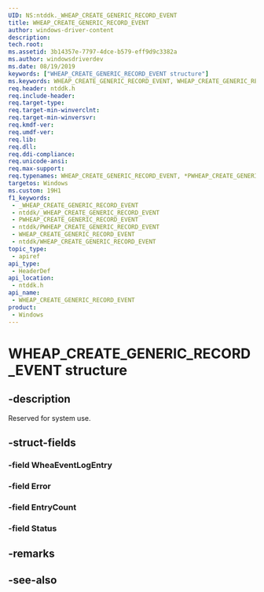 ```yaml
---
UID: NS:ntddk._WHEAP_CREATE_GENERIC_RECORD_EVENT
title: WHEAP_CREATE_GENERIC_RECORD_EVENT
author: windows-driver-content
description: 
tech.root: 
ms.assetid: 3b14357e-7797-4dce-b579-eff9d9c3382a
ms.author: windowsdriverdev
ms.date: 08/19/2019
keywords: ["WHEAP_CREATE_GENERIC_RECORD_EVENT structure"]
ms.keywords: WHEAP_CREATE_GENERIC_RECORD_EVENT, WHEAP_CREATE_GENERIC_RECORD_EVENT, *PWHEAP_CREATE_GENERIC_RECORD_EVENT,
req.header: ntddk.h
req.include-header: 
req.target-type: 
req.target-min-winverclnt: 
req.target-min-winversvr: 
req.kmdf-ver: 
req.umdf-ver: 
req.lib: 
req.dll: 
req.ddi-compliance: 
req.unicode-ansi: 
req.max-support: 
req.typenames: WHEAP_CREATE_GENERIC_RECORD_EVENT, *PWHEAP_CREATE_GENERIC_RECORD_EVENT
targetos: Windows
ms.custom: 19H1
f1_keywords:
 - _WHEAP_CREATE_GENERIC_RECORD_EVENT
 - ntddk/_WHEAP_CREATE_GENERIC_RECORD_EVENT
 - PWHEAP_CREATE_GENERIC_RECORD_EVENT
 - ntddk/PWHEAP_CREATE_GENERIC_RECORD_EVENT
 - WHEAP_CREATE_GENERIC_RECORD_EVENT
 - ntddk/WHEAP_CREATE_GENERIC_RECORD_EVENT
topic_type:
 - apiref
api_type:
 - HeaderDef
api_location:
 - ntddk.h
api_name:
 - WHEAP_CREATE_GENERIC_RECORD_EVENT
product:
 - Windows
---
```


# WHEAP_CREATE_GENERIC_RECORD_EVENT structure


## -description

Reserved for system use.

## -struct-fields

### -field WheaEventLogEntry

### -field Error

### -field EntryCount

### -field Status

## -remarks

## -see-also

